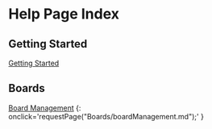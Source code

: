 # Help Page Index

## Getting Started
[Getting Started](gettingStarted.md)

## Boards
[Board Management](Boards/boardManagement.md)
{: onclick='requestPage("Boards/boardManagement.md");' }
